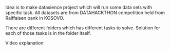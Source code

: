 Idea is to make datasience project which will run some data sets with specific task. All datasets are from DATAHACKTHON competition held from Raiffaisen bank in KOSOVO. 


There are different folders which has different tasks to solve. 
Solution for each of those tasks is in the folder itself.

Video explanation:


